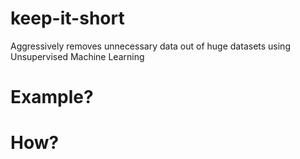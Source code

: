 # keep-it-short

Aggressively removes unnecessary data out of huge datasets using Unsupervised Machine Learning

# Example?

# How?
